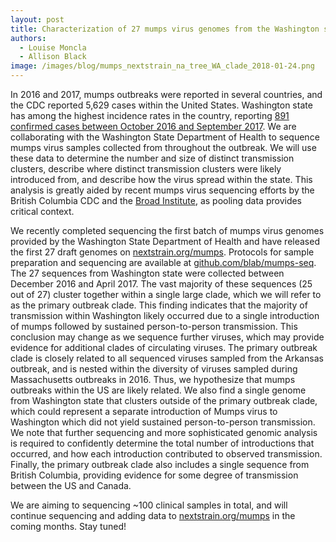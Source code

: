```yaml
---
layout: post
title: Characterization of 27 mumps virus genomes from the Washington state outbreak
authors:
  - Louise Moncla
  - Allison Black
image: /images/blog/mumps_nextstrain_na_tree_WA_clade_2018-01-24.png
---
```


In 2016 and 2017, mumps outbreaks were reported in several countries, and the CDC reported 5,629 cases within the United States. Washington state has among the highest incidence rates in the country, reporting [891 confirmed cases between October 2016 and September 2017](https://www.doh.wa.gov/YouandYourFamily/IllnessandDisease/Mumps/MumpsOutbreak). We are collaborating with the Washington State Department of Health to sequence mumps virus samples collected from throughout the outbreak. We will use these data to determine the number and size of distinct transmission clusters, describe where distinct transmission clusters were likely introduced from, and describe how the virus spread within the state. This analysis is greatly aided by recent mumps virus sequencing efforts by the British Columbia CDC and the [Broad Institute](https://www.broadinstitute.org/blog/sharing-local-mumps-genomes-world), as pooling data provides critical context.

We recently completed sequencing the first batch of mumps virus genomes provided by the Washington State Department of Health and have released the first 27 draft genomes on [nextstrain.org/mumps](http://www.nextstrain.org/mumps/). Protocols for sample preparation and sequencing are available at [github.com/blab/mumps-seq](https://github.com/blab/mumps-seq). The 27 sequences from Washington state were collected between December 2016 and April 2017. The vast majority of these sequences (25 out of 27) cluster together within a single large clade, which we will refer to as the primary outbreak clade. This finding indicates that the majority of transmission within Washington likely occurred due to a single introduction of mumps followed by sustained person-to-person transmission. This conclusion may change as we sequence further viruses, which may provide evidence for additional clades of circulating viruses. The primary outbreak clade is closely related to all sequenced viruses sampled from the Arkansas outbreak, and is nested within the diversity of viruses sampled during Massachusetts outbreaks in 2016. Thus, we hypothesize that mumps outbreaks within the US are likely related. We also find a single genome from Washington state that clusters outside of the primary outbreak clade, which could represent a separate introduction of Mumps virus to Washington which did not yield sustained person-to-person transmission. We note that further sequencing and more sophisticated genomic analysis is required to confidently determine the total number of introductions that occurred, and how each introduction contributed to observed transmission. Finally, the primary outbreak clade also includes a single sequence from British Columbia, providing evidence for some degree of transmission between the US and Canada.

We are aiming to sequencing ~100 clinical samples in total, and will continue sequencing and adding data to [nextstrain.org/mumps](http://www.nextstrain.org/mumps/) in the coming months. Stay tuned!
